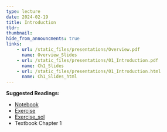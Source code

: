 ```yaml
---
type: lecture
date: 2024-02-19
title: Introduction
tldr: 
thumbnail: 
hide_from_announcments: true
links: 
    - url: /static_files/presentations/Overview.pdf
      name: Overview_Slides
    - url: /static_files/presentations/01_Introduction.pdf
      name: Ch1_Slides
    - url: /static_files/presentations/01_Introduction.html
      name: Ch1_Slides_html
---
```

**Suggested Readings:**
- [Notebook](https://github.com/phonchi/nsysu-math208/blob/main/static_files/presentations/01_Introduction.ipynb)
- [Exercise](https://github.com/phonchi/nsysu-math208/blob/main/static_files/presentations/Ch1.ipynb)
- [Exercise_sol](https://github.com/phonchi/nsysu-math208/blob/main/static_files/presentations/Ch1_sol.ipynb)
- Textbook Chapter 1


